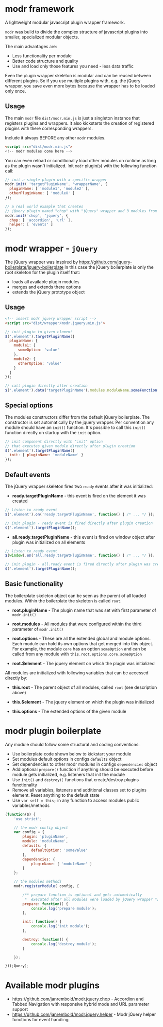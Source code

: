# modr framework
A lightweight modular javascript plugin wrapper framework.
 
`modr` was build to divide the complex structure of javascript plugins into smaller, specialized modular objects.

The main advantages are:
- Less functionality per module 
- Better code structure and quality 
- Use and load only those features you need - less data traffic 

Even the plugin wrapper skeleton is modular and can be reused between different plugins. 
So if you use multiple plugins with, e.g. the jQuery wrapper, you save even more bytes because the wrapper has to be loaded only once.  


## Usage

The main `modr` file `dist/modr.min.js` is just a singleton instance that registers plugins and wrappers. 
It also kickstarts the creation of registered plugins with there corresponding wrappers.
 
Include it always BEFORE any other `modr` modules.  

```html
<script src="dist/modr.min.js">
<!-- modr modules come here -->
```

You can even reload or conditionally load other modules on runtime as long as the plugin wasn't initialized.
Init `modr` plugin(s) with the following function call:

```js
// init a single plugin with a specific wrapper
modr.init( 'targetPluginName', 'wrapperName', { 
  pluginName: [ 'module1', 'module2' ],
  otherPluginName: [ 'moduleX' ]
});

// a real world example that creates 
// jQuery plugin named "chop" with "jQuery" wrapper and 3 modules from 2 plugins
modr.init('chop', 'jquery', {
  chop: [ 'accordion', 'url' ],
  helper: [ 'events' ]
});
```

# modr wrapper - `jQuery`

The jQuery wrapper was inspired by https://github.com/jquery-boilerplate/jquery-boilerplate
In this case the jQuery boilerplate is only the root skeleton for the plugin itself that:

- loads all available plugin modules
- merges and extends there options
- extends the jQuery prototype object

 
## Usage 

```html
<!-- insert modr jquery wrapper script -->
<script src="dist/wrapper/modr.jquery.min.js">
```

``` js
// init plugin to given element 
$('.element').targetPluginName({
  pluginName: {
    module1: {
      someOption: 'value'
    },
    module2: {
      otherOption: 'value'
    }
  }
});

// call plugin directly after creation
$('.element').data('targetPluginName').modules.moduleName.someFunction();
```

## Special options

The modules constructors differ from the default jQuery boilerplate. The constructor is set automatically by the jquery wrapper.
Per convention any module should have an `init()` function.
It's possible to call this `init()` function directly on startup with the `init` option.

``` js
// init component directly with "init" option 
// that executes given module directly after plugin creation 
$('.element').targetPluginName({
  init: { pluginName: 'moduleName' }
});
```

## Default events

The jQuery wrapper skeleton fires two `ready` events after it was initialized:
 
- **ready.targetPluginName** - this event is fired on the element it was created

```js
// listen to ready event
$('.element').on('ready.targetPluginName', function() { /* ... */ });

// init plugin - ready event is fired directly after plugin creation
$('.element').targetPluginName();
```

- **all.ready.targetPluginName** - this event is fired on window object after plugin was initialized on all elements

```js
// listen to ready event
$(window).on('all.ready.targetPluginName', function() { /* ... */ });

// init plugin - all.ready event is fired directly after plugin was created and attached to all $('.element') elements
$('.element').targetPluginName();
```



## Basic functionality

The boilerplate skeleton object can be seen as the parent of all loaded modules. 
Within the boilerplate the skeleton is called `root`. 
 
- **root.pluginName** - The plugin name that was set with first parameter of `modr.init()`
  
- **root.modules** - All modules that were configured within the third parameter of `modr.init()`
 
- **root.options** - These are all the extended global and module options. 
Each module can hold its own options that get merged into this object.
For example, the module `core` has an option `someOption` and can be called from any module with `this.root.options.core.someOption`

- **root.$element** - The jquery element on which the plugin was initialized


All modules are initialized with following variables that can be accessed directly by: 

- **this.root** - The parent object of all modules, called `root` (see description above) 

- **this.$element** - The jquery element on which the plugin was initialized

- **this.options** - The extended options of the given module


# modr plugin boilerplate

Any module should follow some structural and coding conventions:
 
- Use boilerplate code shown below to kickstart your module
- Set modules default options in configs `defaults` object
- Set dependencies to other modr modules in configs `dependencies` object
- Add optional `prepare()` function if anything should be executed before module gets initialized, e.g. listeners that init the module
- Use `init()` and `destroy()` functions that create/destroy plugins functionality
- Remove all variables, listeners and additional classes set to plugins element. Reset anything to the default state
- Use `var self = this;` in any function to access modules public variables/methods

```js
(function($) {
    'use strict';

    // the modr config object
    var config = {
        plugin: 'pluginName',
        module: 'moduleName',
        defaults: {
            defaultOption: 'someValue'
        },
        dependencies: {
            pluginName: [ 'moduleName' ]
        }
    };

    // the modules methods
    modr.registerModule( config, {

        /** prepare function is optional and gets automatically
         *  executed after all modules were loaded by jQuery wrapper */
        prepare: function() {
            console.log('prepare module');
        },

        init: function() {
            console.log('init module');
        },

        destroy: function() {
            console.log('destroy module');
        }

    });

})(jQuery);
```

# Available modr plugins

- https://github.com/janrembold/modr.jquery.chop - Accordion and Tabbed Navigation with responsive hybrid mode and URL parameter support
- https://github.com/janrembold/modr.jquery.helper - Modr jQuery helper functions for event handling

